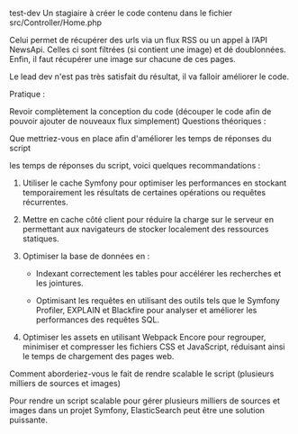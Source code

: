 test-dev
Un stagiaire à créer le code contenu dans le fichier src/Controller/Home.php

Celui permet de récupérer des urls via un flux RSS ou un appel à l’API NewsApi. Celles ci sont filtrées (si contient une image) et dé doublonnées. Enfin, il faut récupérer une image sur chacune de ces pages.

Le lead dev n'est pas très satisfait du résultat, il va falloir améliorer le code.

Pratique :

Revoir complètement la conception du code (découper le code afin de pouvoir ajouter de nouveaux flux simplement)
Questions théoriques :


Que mettriez-vous en place afin d'améliorer les temps de réponses du script

les temps de réponses du script, voici quelques recommandations :

1. Utiliser le cache Symfony pour optimiser les performances en stockant temporairement les résultats de certaines opérations ou requêtes récurrentes.

2. Mettre en cache côté client pour réduire la charge sur le serveur en permettant aux navigateurs de stocker localement des ressources statiques.

3. Optimiser la base de données en :

    - Indexant correctement les tables pour accélérer les recherches et les jointures.

    - Optimisant les requêtes en utilisant des outils tels que le Symfony Profiler, EXPLAIN et Blackfire pour analyser et améliorer les performances des requêtes SQL.

4. Optimiser les assets en utilisant Webpack Encore pour regrouper, minimiser et compresser les fichiers CSS et JavaScript, réduisant ainsi le temps de chargement des pages web.


Comment aborderiez-vous le fait de rendre scalable le script (plusieurs milliers de sources et images)

Pour rendre un script scalable pour gérer plusieurs milliers de sources et images dans un projet Symfony, ElasticSearch peut être une solution puissante.